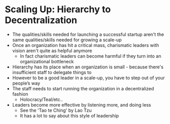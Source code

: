 # Scaling Up: Hierarchy to Decentralization

* The qualities/skills needed for launching a successful startup aren't the same qualities/skills needed for growing a scale-up
* Once an organization has hit a critical mass, charismatic leaders with vision aren't quite as helpful anymore
  * In fact charismatic leaders can become harmful if they turn into an organizational bottleneck
* Hierarchy has its place when an organization is small - because there's insufficient staff to delegate things to
* However to be a good leader in a scale-up, you have to step out of your people’s way
* The staff needs to start running the organization in a decentralized fashion
  * Holocracy/Teal/etc..
* Leaders become more effective by listening more, and doing less
  * See the 'Tao te Ching' by Lao Tzu
  * It has a lot to say about this style of leadership

